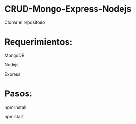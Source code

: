 # CRUD-Mongo-Express-Nodejs

Clonar el repositorio
# Requerimientos:
MongoDB<p>
Nodejs<p>
Express

# Pasos:
npm install <p>
npm start
